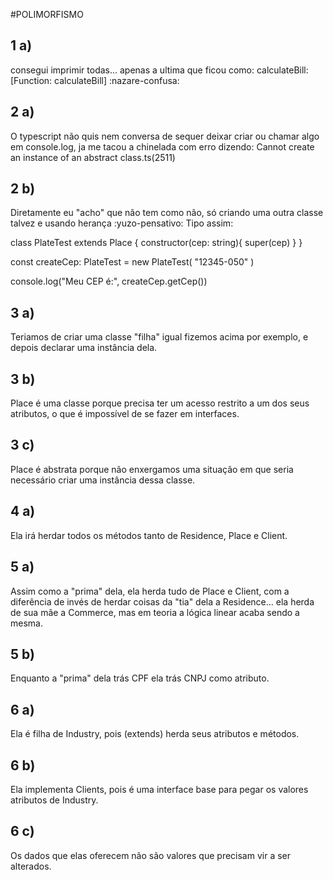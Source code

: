 #POLIMORFISMO

## 1 a)
consegui imprimir todas... apenas a ultima que ficou como:   calculateBill: [Function: calculateBill]
:nazare-confusa:


## 2 a)
O typescript não quis nem conversa de sequer deixar criar ou chamar algo em console.log, ja me tacou a chinelada com erro dizendo:   Cannot create an instance of an abstract class.ts(2511)

## 2 b) 
Diretamente eu "acho" que não tem como não, só criando uma outra classe talvez e usando herança :yuzo-pensativo:
Tipo assim:


<!-- Código TS -->
class PlateTest extends Place {
    constructor(cep: string){
        super(cep)
    }
}

const createCep: PlateTest = new PlateTest(
    "12345-050"
)

console.log("Meu CEP é:", createCep.getCep())
<!-- --- -->


## 3 a)
Teriamos de criar uma classe "filha" igual fizemos acima por exemplo, e depois declarar uma instância dela.

## 3 b)
Place é uma classe porque precisa ter um acesso restrito a um dos seus atributos, o que é impossível de se fazer em interfaces.

## 3 c)
Place é abstrata porque não enxergamos uma situação em que seria necessário criar uma instância dessa classe.


## 4 a)
Ela irá herdar todos os métodos tanto de Residence, Place e Client.


## 5 a)
Assim como a "prima" dela, ela herda tudo de Place e Client, com a diferência de invés de herdar coisas da "tia" dela a Residence... ela herda de sua mãe a Commerce, mas em teoria a lógica linear acaba sendo a mesma.

## 5 b) 
Enquanto a "prima" dela trás CPF ela trás CNPJ como atributo.


## 6 a)
Ela é filha de Industry, pois (extends) herda seus atributos e métodos.

## 6 b)
Ela implementa Clients, pois é uma interface base para pegar os valores atributos de Industry.

## 6 c)
Os dados que elas oferecem não são valores que precisam vir a ser alterados.